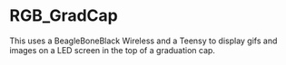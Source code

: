 # RGB_GradCap

This uses a BeagleBoneBlack Wireless and a Teensy to display gifs and images on a LED screen in the top of a graduation cap.

